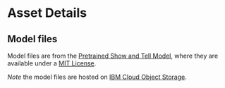 # Asset Details

## Model files

Model files are from the [Pretrained Show and Tell Model](https://github.com/KranthiGV/Pretrained-Show-and-Tell-model), where they are available under a [MIT License](https://opensource.org/licenses/MIT).

_Note_ the model files are hosted on [IBM Cloud Object Storage](https://s3.us-south.cloud-object-storage.appdomain.cloud/max-assets-prod/max-image-caption-generator/1.0.0/assets.tar.gz).